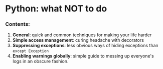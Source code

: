 # Python: what NOT to do

### Contents:
1. __General__:
quick and common techniques for making your life harder
2. __Simple access management__:
curing headache with decorators
3. __Suppressing exceptions__:
less obvious ways of hiding exceptions than `except Exception`
4. __Enabling warnings globally__:
simple guide to messing up everyone's logs in an obscure fashion.
